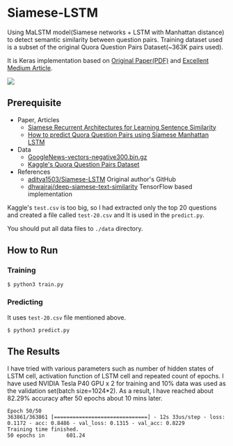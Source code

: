 # Siamese-LSTM

Using MaLSTM model(Siamese networks + LSTM with Manhattan distance) to detect semantic similarity between question pairs. Training dataset used is a subset of the original Quora Question Pairs Dataset(~363K pairs used).

It is Keras implementation based on [Original Paper(PDF)](http://www.mit.edu/~jonasm/info/MuellerThyagarajan_AAAI16.pdf) and [Excellent Medium Article](https://medium.com/mlreview/implementing-malstm-on-kaggles-quora-question-pairs-competition-8b31b0b16a07).

![](https://cloud.githubusercontent.com/assets/9861437/20479493/6ea8ad12-b004-11e6-89e4-53d4d354d32e.png)

## Prerequisite

- Paper, Articles
    - [Siamese Recurrent Architectures for Learning Sentence Similarity](http://www.mit.edu/~jonasm/info/MuellerThyagarajan_AAAI16.pdf)
    - [How to predict Quora Question Pairs using Siamese Manhattan LSTM](https://medium.com/mlreview/implementing-malstm-on-kaggles-quora-question-pairs-competition-8b31b0b16a07)
- Data
    - [GoogleNews-vectors-negative300.bin.gz](https://drive.google.com/file/d/0B7XkCwpI5KDYNlNUTTlSS21pQmM/edit?usp=sharing)
    - [Kaggle's Quora Question Pairs Dataset](https://www.kaggle.com/c/quora-question-pairs/data)
- References
    - [aditya1503/Siamese-LSTM](https://github.com/aditya1503/Siamese-LSTM) Original author's GitHub
    - [dhwajraj/deep-siamese-text-similarity](https://github.com/dhwajraj/deep-siamese-text-similarity) TensorFlow based implementation

Kaggle's `test.csv` is too big, so I had extracted only the top 20 questions and created a file called `test-20.csv` and It is used in the `predict.py`.

You should put all data files to `./data` directory.

## How to Run
### Training
```
$ python3 train.py
```

### Predicting
It uses `test-20.csv` file mentioned above.
```
$ python3 predict.py
```

## The Results
I have tried with various parameters such as number of hidden states of LSTM cell, activation function of LSTM cell and repeated count of epochs.
I have used NVIDIA Tesla P40 GPU x 2 for training and 10% data was used as the validation set(batch size=1024*2).
As a result, I have reached about 82.29% accuracy after 50 epochs about 10 mins later.

```
Epoch 50/50
363861/363861 [==============================] - 12s 33us/step - loss: 0.1172 - acc: 0.8486 - val_loss: 0.1315 - val_acc: 0.8229
Training time finished.
50 epochs in       601.24
```